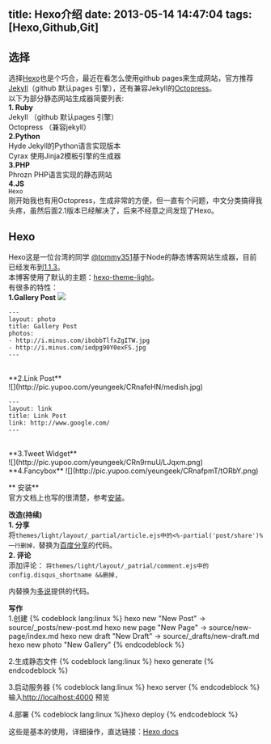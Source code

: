 title: Hexo介绍
date: 2013-05-14 14:47:04
tags: [Hexo,Github,Git]
---
## 选择 ##
  选择[Hexo](https://github.com/tommy351/hexo "Hexo")也是个巧合，最近在看怎么使用github pages来生成网站，官方推荐[Jekyll](http://jekyllrb.com/)（github 默认pages 引擎），还有兼容Jekyll的[Octopress](http://octopress.org/)。<br>
以下为部分静态网站生成器简要列表:<br>
**1. Ruby**<br>
Jekyll （github 默认pages 引擎）<br>
Octopress （兼容jekyll）<br>
**2.Python**<br>
Hyde Jekyll的Python语言实现版本<br>
Cyrax 使用Jinja2模板引擎的生成器<br>
**3.PHP**<br>
Phrozn PHP语言实现的静态网站<br>
**4.JS**<br>
`Hexo`<br>
刚开始我也有用Octopress，生成非常的方便，但一直有个问题，中文分类搞得我头疼，虽然后面2.1版本已经解决了，后来不经意之间发现了Hexo。
## Hexo ##
Hexo这是一位台湾的同学 [@tommy351](https://github.com/tommy351)基于Node的静态博客网站生成器，目前已经发布到[1.1.3](https://github.com/tommy351/hexo/tree/1.1.3)。<br>
本博客使用了默认的主题：[hexo-theme-light](https://github.com/tommy351/hexo-theme-light)。<br>
有很多的特性：<br>
**1.Gallery Post**
![](http://pic.yupoo.com/yeungeek/CRn2TVmO/vU2OV.jpg)
<!-- more -->
```
---
layout: photo
title: Gallery Post
photos:
- http://i.minus.com/ibobbTlfxZgITW.jpg
- http://i.minus.com/iedpg90Y0exFS.jpg
---
```
<br>
**2.Link Post**<br>
![](http://pic.yupoo.com/yeungeek/CRnafeHN/medish.jpg)

```
---
layout: link
title: Link Post
link: http://www.google.com/
---
```
<br>
**3.Tweet Widget**<br>
![](http://pic.yupoo.com/yeungeek/CRn9rnuU/LJqxm.png)<br>
**4.Fancybox**
![](http://pic.yupoo.com/yeungeek/CRnafpmT/tORbY.png)

** 安装** <br>
官方文档上也写的很清楚，参考[安装](http://zespia.tw/hexo/zh-CN/docs/install.html)。<br/>

**改造(持续)** <br>
**1. 分享** <br>
将`themes/light/layout/_partial/article.ejs中的<%-partial('post/share')%一行删掉，`替换为[百度分享](http://share.baidu.com/code)的代码。<br>
**2. 评论** <br>
添加评论：
`将themes/light/layout/_patrial/comment.ejs中的config.disqus_shortname &&删掉,` <section>内替换为[多说](http://duoshuo.com/)提供的代码。<br/>

**写作** <br/>
1.创建
{% codeblock lang:linux %}
hexo new "New Post" -> source/_posts/new-post.md 
hexo new page "New Page" -> source/new-page/index.md
hexo new draft "New Draft" -> source/_drafts/new-draft.md
hexo new photo "New Gallery"
{% endcodeblock %}

2.生成静态文件
{% codeblock lang:linux %}
hexo generate
{% endcodeblock %}

3.启动服务器
{% codeblock lang:linux %}
hexo server
{% endcodeblock %}
输入[http://localhost:4000](http://localhost:4000) 预览<br>

4.部署
{% codeblock lang:linux %}hexo deploy
{% endcodeblock %}

这些是基本的使用，详细操作，直达链接：[Hexo docs](http://zespia.tw/hexo/zh-CN/docs/)
